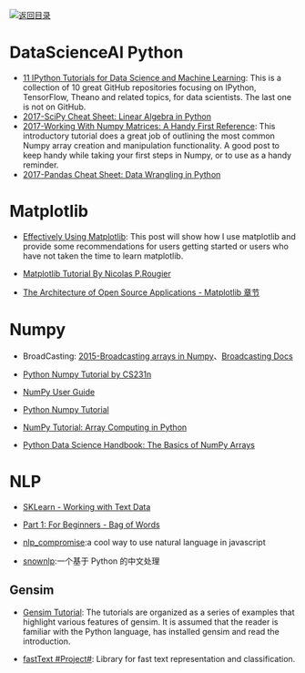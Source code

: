 [![返回目录](https://parg.co/UGo)](https://parg.co/b4z) 
 


# DataScienceAI Python

* [11 IPython Tutorials for Data Science and Machine Learning](http://6me.us/xq2OgY): This is a collection of 10 great GitHub repositories focusing on IPython, TensorFlow, Theano and related topics, for data scientists. The last one is not on GitHub.
* [2017-SciPy Cheat Sheet: Linear Algebra in Python](http://6me.us/gsj9Zp)
* [2017-Working With Numpy Matrices: A Handy First Reference](http://6me.us/HoKt0X): This introductory tutorial does a great job of outlining the most common Numpy array creation and manipulation functionality. A good post to keep handy while taking your first steps in Numpy, or to use as a handy reminder.
* [2017-Pandas Cheat Sheet: Data Wrangling in Python](http://6me.us/tN0VH8)

# Matplotlib

* [Effectively Using Matplotlib](http://pbpython.com/effective-matplotlib.html): This post will show how I use matplotlib and provide some recommendations for users getting started or users who have not taken the time to learn matplotlib.

- [Matplotlib Tutorial By Nicolas P.Rougier](http://www.labri.fr/perso/nrougier/teaching/matplotlib/)

- [The Architecture of Open Source Applications - Matplotlib 章节](http://aosabook.org/en/matplotlib.html)

# Numpy

* BroadCasting: [2015-Broadcasting arrays in Numpy](http://eli.thegreenplace.net/2015/broadcasting-arrays-in-numpy/)、[Broadcasting Docs](https://docs.scipy.org/doc/numpy/user/basics.broadcasting.html)

* [Python Numpy Tutorial by CS231n](http://cs231n.github.io/python-numpy-tutorial/)

- [NumPy User Guide](https://docs.scipy.org/doc/numpy-dev/user/index.html)

- [Python Numpy Tutorial](http://cs231n.github.io/python-numpy-tutorial/#numpy-broadcasting)

- [NumPy Tutorial: Array Computing in Python](https://hackernoon.com/numpy-tutorial-array-computing-in-python-fb7321f417ba#.updfgfusm)

- [Python Data Science Handbook: The Basics of NumPy Arrays](http://nbviewer.jupyter.org/github/jakevdp/PythonDataScienceHandbook/blob/master/notebooks/02.02-The-Basics-Of-NumPy-Arrays.ipynb)

# NLP

* [SKLearn - Working with Text Data](http://scikit-learn.org/stable/tutorial/text_analytics/working_with_text_data.html)

* [Part 1: For Beginners - Bag of Words](https://www.kaggle.com/c/word2vec-nlp-tutorial/details/part-1-for-beginners-bag-of-words)

- [nlp_compromise](https://github.com/nlp-compromise/nlp_compromise):a cool way to use natural language in javascript

- [snownlp](https://github.com/isnowfy/snownlp):一个基于 Python 的中文处理

## Gensim

* [Gensim Tutorial](https://radimrehurek.com/gensim/tutorial.html): The tutorials are organized as a series of examples that highlight various features of gensim. It is assumed that the reader is familiar with the Python language, has installed gensim and read the introduction.

- [fastText #Project#](https://github.com/facebookresearch/fastText): Library for fast text representation and classification.